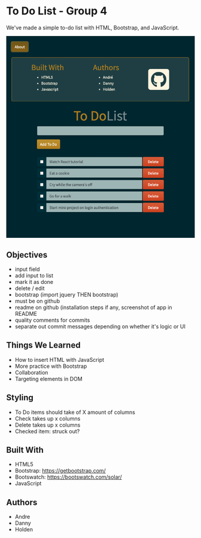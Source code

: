 # To Do List - Group 4
We've made a simple to-do list with HTML, Bootstrap, and JavaScript.

![To Do List](/screenshot_todo.png)

## Objectives

- input field
- add input to list
- mark it as done
- delete / edit
- bootstrap (import jquery THEN bootstrap)
- must be on github
- readme on github (installation steps if any, screenshot of app in README
- quality comments for commits
- separate out commit messages depending on whether it's logic or UI

## Things We Learned

- How to insert HTML with JavaScript 
- More practice with Bootstrap
- Collaboration
- Targeting elements in DOM

## Styling

- To Do items should take of X amount of columns
- Check takes up x columns
- Delete takes up x columns
- Checked item: struck out? 

## Built With

- HTML5
- Bootstrap: https://getbootstrap.com/
- Bootswatch: https://bootswatch.com/solar/
- JavaScript

## Authors

- Andre
- Danny
- Holden
